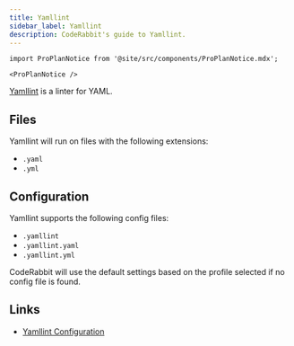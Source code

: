 ```yaml
---
title: Yamllint
sidebar_label: Yamllint
description: CodeRabbit's guide to Yamllint.
---
```


```mdx-code-block
import ProPlanNotice from '@site/src/components/ProPlanNotice.mdx';

<ProPlanNotice />
```

[Yamllint](https://yamllint.readthedocs.io/en/stable/) is a linter for YAML.

## Files

Yamllint will run on files with the following extensions:

- `.yaml`
- `.yml`

## Configuration

Yamllint supports the following config files:

- `.yamllint`
- `.yamllint.yaml`
- `.yamllint.yml`

CodeRabbit will use the default settings based on the profile selected if no config file is found.

## Links

- [Yamllint Configuration](https://yamllint.readthedocs.io/en/stable/configuration.html)
